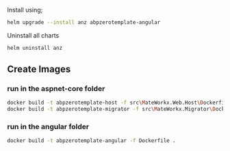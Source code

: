Install using;

```bash
helm upgrade --install anz abpzerotemplate-angular
```

Uninstall all charts

```bash
helm uninstall anz
```

## Create Images

### run in the aspnet-core folder
```bash
docker build -t abpzerotemplate-host -f src\MateWorkx.Web.Host\Dockerfile .
docker build -t abpzerotemplate-migrator -f src\MateWorkx.Migrator\Dockerfile .
```

### run in the angular folder
```bash
docker build -t abpzerotemplate-angular -f Dockerfile . 
```
